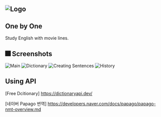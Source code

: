 


## ![Logo](https://user-images.githubusercontent.com/41153398/168470599-1559a124-3cda-4938-8ce6-2ce95143a0fa.png)
## One by One

Study English with movie lines.


## :fireworks: Screenshots

![Main](https://user-images.githubusercontent.com/41153398/168470113-724c0086-5c9f-4c4f-afbb-b1064278c9d0.jpeg)
![Dictionary](https://user-images.githubusercontent.com/41153398/168470114-00b44eec-fe7f-4184-ad8e-ab3a90c4bcd6.jpeg)
![Creating Sentences](https://user-images.githubusercontent.com/41153398/168470116-397eab92-8a13-44cb-8af6-50348ecf8b2e.jpeg)
![History](https://user-images.githubusercontent.com/41153398/168470117-50edb2ee-a86f-41b6-aeaf-b75e90cae951.jpeg)


## Using API
[Free Dcitionary] https://dictionaryapi.dev/

[네이버 Papago 번역] https://developers.naver.com/docs/papago/papago-nmt-overview.md

